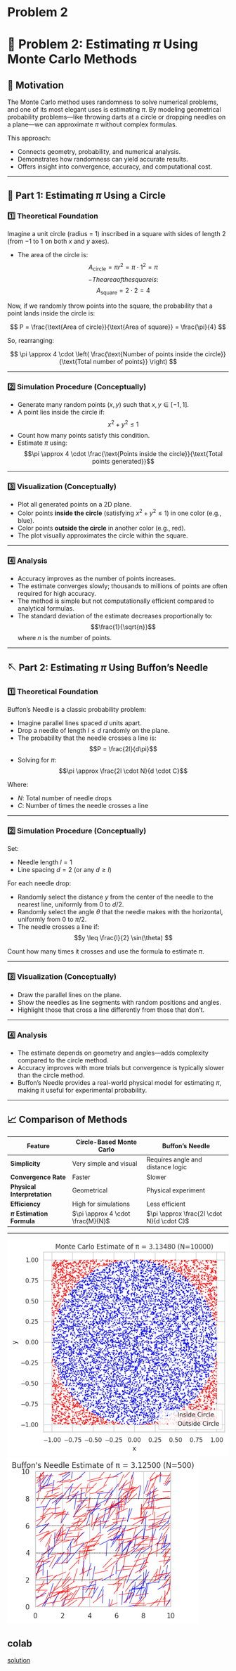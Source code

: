 # Problem 2

# 🎯 Problem 2: Estimating $\pi$ Using Monte Carlo Methods

## 🎯 Motivation
The Monte Carlo method uses randomness to solve numerical problems, and one of its most elegant uses is estimating $\pi$. By modeling geometrical probability problems—like throwing darts at a circle or dropping needles on a plane—we can approximate $\pi$ without complex formulas.

This approach:
- Connects geometry, probability, and numerical analysis.
- Demonstrates how randomness can yield accurate results.
- Offers insight into convergence, accuracy, and computational cost.

---

## 🔵 Part 1: Estimating $\pi$ Using a Circle

### 1️⃣ Theoretical Foundation

Imagine a unit circle (radius = 1) inscribed in a square with sides of length 2 (from $-1$ to $1$ on both $x$ and $y$ axes).

- The area of the circle is:
  $$A_{\text{circle}} = \pi r^2 = \pi \cdot 1^2 = \pi$$
$$- The area of the square is:$$
  $$A_{\text{square}} = 2 \cdot 2 = 4$$

Now, if we randomly throw points into the square, the probability that a point lands inside the circle is:

$$
P = \frac{\text{Area of circle}}{\text{Area of square}} = \frac{\pi}{4}
$$

So, rearranging:

$$
\pi \approx 4 \cdot \left( \frac{\text{Number of points inside the circle}}{\text{Total number of points}} \right)
$$

---

### 2️⃣ Simulation Procedure (Conceptually)

- Generate many random points $(x, y)$ such that $x, y \in [-1, 1]$.
- A point lies inside the circle if:
  $$x^2 + y^2 \leq 1$$
- Count how many points satisfy this condition.
- Estimate $\pi$ using:
  $$\pi \approx 4 \cdot \frac{\text{Points inside the circle}}{\text{Total points generated}}$$

---

### 3️⃣ Visualization (Conceptually)

- Plot all generated points on a 2D plane.
- Color points **inside the circle** (satisfying $x^2 + y^2 \leq 1$) in one color (e.g., blue).
- Color points **outside the circle** in another color (e.g., red).
- The plot visually approximates the circle within the square.

---

### 4️⃣ Analysis

- Accuracy improves as the number of points increases.
- The estimate converges slowly; thousands to millions of points are often required for high accuracy.
- The method is simple but not computationally efficient compared to analytical formulas.
- The standard deviation of the estimate decreases proportionally to:
  $$\frac{1}{\sqrt{n}}$$
  where $n$ is the number of points.

---

## 🪡 Part 2: Estimating $\pi$ Using Buffon’s Needle

### 1️⃣ Theoretical Foundation

Buffon’s Needle is a classic probability problem:

- Imagine parallel lines spaced $d$ units apart.
- Drop a needle of length $l \leq d$ randomly on the plane.
- The probability that the needle crosses a line is:
  $$P = \frac{2l}{d\pi}$$
- Solving for $\pi$:
  $$\pi \approx \frac{2l \cdot N}{d \cdot C}$$

Where:
- $N$: Total number of needle drops
- $C$: Number of times the needle crosses a line

---

### 2️⃣ Simulation Procedure (Conceptually)

Set:
- Needle length $l = 1$
- Line spacing $d = 2$ (or any $d \geq l$)

For each needle drop:
- Randomly select the distance $y$ from the center of the needle to the nearest line, uniformly from $0$ to $d/2$.
- Randomly select the angle $\theta$ that the needle makes with the horizontal, uniformly from $0$ to $\pi/2$.
- The needle crosses a line if:
  $$y \leq \frac{l}{2} \sin(\theta) $$

Count how many times it crosses and use the formula to estimate $\pi$.

---

### 3️⃣ Visualization (Conceptually)

- Draw the parallel lines on the plane.
- Show the needles as line segments with random positions and angles.
- Highlight those that cross a line differently from those that don’t.

---

### 4️⃣ Analysis

- The estimate depends on geometry and angles—adds complexity compared to the circle method.
- Accuracy improves with more trials but convergence is typically slower than the circle method.
- Buffon’s Needle provides a real-world physical model for estimating $\pi$, making it useful for experimental probability.

---

## 📈 Comparison of Methods

| Feature                    | Circle-Based Monte Carlo        | Buffon’s Needle                     |
|---------------------------|----------------------------------|-------------------------------------|
| **Simplicity**            | Very simple and visual           | Requires angle and distance logic   |
| **Convergence Rate**      | Faster                           | Slower                              |
| **Physical Interpretation** | Geometrical                   | Physical experiment                 |
| **Efficiency**            | High for simulations             | Less efficient                      |
| **$\pi$ Estimation Formula** | $\pi \approx 4 \cdot \frac{M}{N}$ | $\pi \approx \frac{2l \cdot N}{d \cdot C}$ |

---
   
![alt text](image-1.png)
![alt text](image-3.png)

## colab 

[solution](https://colab.research.google.com/drive/1Y8ooW1qSZpVIhneDtzyoEZ23CvHN_rS3?usp=sharing)
